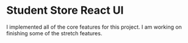 # Student Store React UI

I implemented all of the core features for this project. I am working on finishing some of the stretch features.